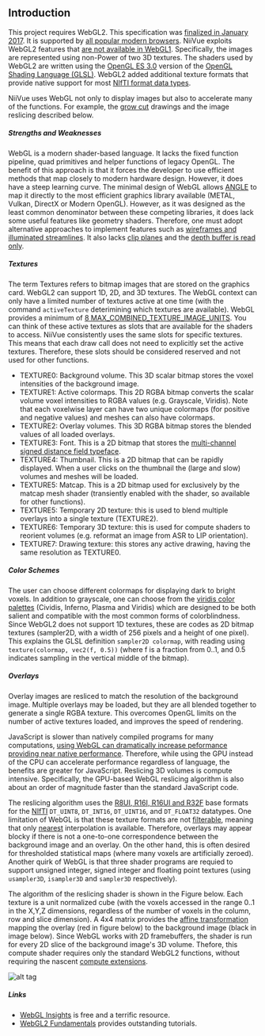 ## Introduction

This project requires WebGL2. This specification was [finalized in January 2017](https://en.wikipedia.org/wiki/WebGL). It is supported by [all popular modern browsers](https://caniuse.com/webgl2). NiiVue exploits WebGL2 features that [are not available in WebGL1](https://webgl2fundamentals.org/webgl/lessons/webgl2-whats-new.html). Specifically, the images are represented using non-Power of two 3D textures. The shaders used by WebGL2 are written using the [OpenGL ES 3.0](https://en.wikipedia.org/wiki/OpenGL_ES) version of the [OpenGL Shading Language (GLSL)](https://en.wikipedia.org/wiki/OpenGL_Shading_Language). WebGL2 added additional texture formats that provide native support for most [NIfTI format data types](https://brainder.org/2012/09/23/the-nifti-file-format/). 

NiiVue uses WebGL not only to display images but also to accelerate many of the functions. For example, the [grow cut](http://pieper.github.io/sites/glimp/growcut.html) drawings and the image reslicing described below.

##### Strengths and Weaknesses

WebGL is a modern shader-based language. It lacks the fixed function pipeline, quad primitives and helper functions of legacy OpenGL. The benefit of this approach is that it forces the developer to use efficient methods that map closely to modern hardware design. However, it does have a steep learning curve. The minimal design of WebGL allows [ANGLE](https://en.wikipedia.org/wiki/ANGLE) to map it directly to the most efficient graphics library available (METAL, Vulkan, DirectX or Modern OpenGL). However, as it was designed as the least common denominator between these competing libraries, it does lack some useful features like geometry shaders. Therefore, one must adopt alternative approaches to implement features such as [wireframes and illuminated streamlines](https://github.com/niivue/niivue/issues/458). It also lacks [clip planes](https://github.com/niivue/niivue/issues/447) and the [depth buffer is read only](https://github.com/niivue/niivue/issues/345).

##### Textures

The term Textures refers to bitmap images that are stored on the graphics card. WebGL2 can support 1D, 2D, and 3D textures. The WebGL context can only have a limited number of textures active at one time (with the command `activeTexture` deterimining which textures are available). WebGL provides a minimum of [8 MAX_COMBINED_TEXTURE_IMAGE_UNITS](https://developer.mozilla.org/en-US/docs/Web/API/WebGLRenderingContext/activeTexture). You can think of these active textures as slots that are available for the shaders to access. NiiVue consistently uses the same slots for specific textures. This means that each draw call does not need to explicitly set the active textures. Therefore, these slots should be considered reserved and not used for other functions.

 - TEXTURE0: Background volume. This 3D scalar bitmap stores the voxel intensities of the background image.
 - TEXTURE1: Active colormaps. This 2D RGBA bitmap converts the scalar volume voxel intensities to RGBA values (e.g. Grayscale, Viridis). Note that each voxelwise layer can have two unique colormaps (for positive and negative values) and meshes can also have colormaps.
 - TEXTURE2: Overlay volumes. This 3D RGBA bitmap stores the blended values of all loaded overlays.
 - TEXTURE3: Font. This is a 2D bitmap that stores the [multi-channel signed distance field typeface](https://github.com/Chlumsky/msdfgen).
 - TEXTURE4: Thumbnail. This is a 2D bitmap that can be rapidly displayed. When a user clicks on the thumbnail the (large and slow) volumes and meshes will be loaded.
 - TEXTURE5: Matcap. This is a 2D bitmap used for exclusively by the matcap mesh shader (transiently enabled with the shader, so available for other functions).
 - TEXTURE5: Temporary 2D texture: this is used to blend multiple overlays into a single texture (TEXTURE2).
 - TEXTURE6: Temporary 3D texture: this is used for compute shaders to reorient volumes (e.g. reformat an image from ASR to LIP orientation).
 - TEXTURE7: Drawing texture: this stores any active drawing, having the same resolution as TEXTURE0.
 
##### Color Schemes

The user can choose different colormaps for displaying dark to bright voxels. In addition to grayscale, one can choose from the [viridis color palettes](https://cran.r-project.org/web/packages/viridis/vignettes/intro-to-viridis.html) (Cividis, Inferno, Plasma and Viridis) which are designed to be both salient and compatible with the most common forms of colorblindness. Since WebGL2 does not support 1D textures, these are codes as 2D bitmap textures (sampler2D, with a width of 256 pixels and a height of one pixel). This explains the GLSL definition `sampler2D colormap`, with reading using `texture(colormap, vec2(f, 0.5))` (where f is a fraction from 0..1, and 0.5 indicates sampling in the vertical middle of the bitmap).

##### Overlays

Overlay images are resliced to match the resolution of the background image. Multiple overlays may be loaded, but they are all blended together to generate a single RGBA texture. This overcomes OpenGL limits on the number of active textures loaded, and improves the speed of rendering. 

JavaScript is slower than natively compiled programs for many computations,  [using WebGL can dramatically increase peformance providing near native performance](http://openglinsights.com/discovering.html#WebGLforOpenGLDevelopers). Therefore, while using the GPU instead of the CPU can accelerate performance regardless of language, the benefits are greater for JavaScript. Reslicing 3D volumes is compute intensive. Specifically, the GPU-based WebGL reslicing algorithm is also about an order of magnitude faster than the standard JavaScript code.

The reslicing algorithm uses the [R8UI, R16I, R16UI and R32F](https://www.khronos.org/registry/OpenGL-Refpages/es3.0/html/glTexStorage3D.xhtml) base formats for the [NIfTI](https://nifti.nimh.nih.gov/pub/dist/src/niftilib/nifti1.h) `DT_UINT8`, `DT_INT16`, `DT_UINT16`, and `DT_FLOAT32` datatypes. One limitation of WebGL is that these texture formats are not [filterable](https://webgl2fundamentals.org/webgl/lessons/webgl-data-textures.html), meaning that only [nearest](https://open.gl/textures) interpolation is available. Therefore, overlays may appear blocky if there is not a one-to-one correspondence between the background image and an overlay. On the other hand, this is often desired for thresholded statistical maps (where many voxels are artificially zeroed). Another quirk of WebGL is that three shader programs are requied to support unsigned integer, signed integer and floating point textures (using `usampler3D`, `isampler3D` and `sampler3D` respectively).

The algorithm of the reslicing shader is shown in the Figure below. Each texture is a unit normalized cube (with the voxels accessed in the range 0..1 in the X,Y,Z dimensions, regardless of the number of voxels in the column, row and slice dimension). A 4x4 matrix provides the [affine transformation](https://en.wikipedia.org/wiki/Transformation_matrix) mapping the overlay (red in figure below) to the background image (black in image below). Since WebGL works with 2D framebuffers, the shader is run for every 2D slice of the background image's 3D volume. Thefore, this compute shader requires only the standard WebGL2 functions, without requiring the nascent [compute extensions](https://www.khronos.org/registry/webgl/specs/latest/2.0-compute/).
 
![alt tag](overlay.png)

##### Links

 - [WebGL Insights](https://webglinsights.github.io/index.html) is free and a terrific resource.
  - [WebGL2 Fundamentals](https://webgl2fundamentals.org/) provides outstanding tutorials.
